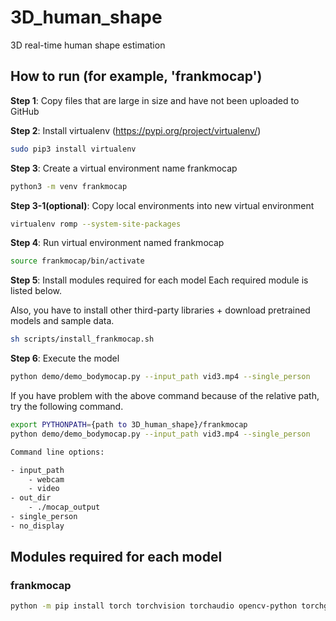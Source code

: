 # 3D_human_shape
3D real-time human shape estimation

## How to run (for example, 'frankmocap')

**Step 1**: Copy files that are large in size and have not been uploaded to GitHub

**Step 2**: Install virtualenv (https://pypi.org/project/virtualenv/)
```bash
sudo pip3 install virtualenv
```

**Step 3**: Create a virtual environment name frankmocap
```bash
python3 -m venv frankmocap
```


**Step 3-1(optional)**: Copy local environments into new virtual environment
```bash
virtualenv romp --system-site-packages
```

**Step 4**: Run virtual environment named frankmocap
```bash
source frankmocap/bin/activate
```

**Step 5**: Install modules required for each model
Each required module is listed below.

Also, you have to install other third-party libraries + download pretrained models and sample data.
    
```bash
sh scripts/install_frankmocap.sh
```

**Step 6**: Execute the model
```bash
python demo/demo_bodymocap.py --input_path vid3.mp4 --single_person
```

If you have problem with the above command because of the relative path, try the following command.
```bash
export PYTHONPATH={path to 3D_human_shape}/frankmocap
python demo/demo_bodymocap.py --input_path vid3.mp4 --single_person
```

```bash
Command line options:

- input_path
    - webcam
    - video
- out_dir
    - ./mocap_output
- single_person
- no_display
```

## Modules required for each model

### frankmocap
```bash
python -m pip install torch torchvision torchaudio opencv-python torchgeometry smplx loguru yacs timm flatten-dict pytorch-lightning scipy pose3d roma einops taichi meshtaichi_patcher
```


